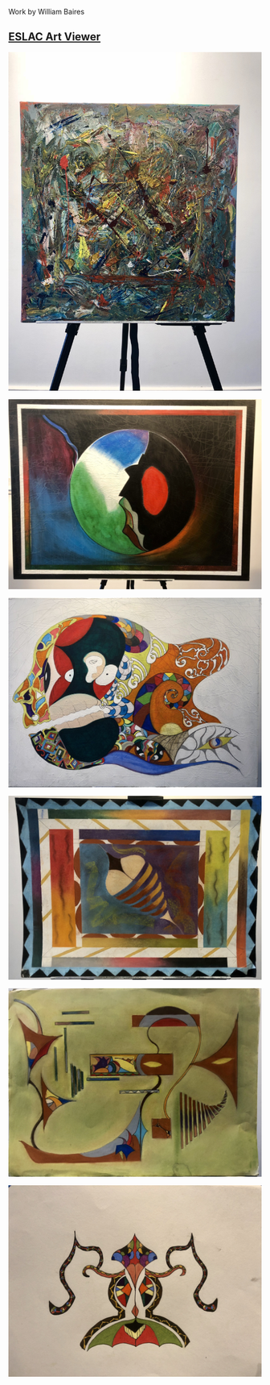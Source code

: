 Work by William Baires

## [ESLAC Art Viewer]( https://eslac.github.io/art-gallery/art-viewer.html )

![]( IMG_3629.jpg )

![]( IMG_3630.jpg )

![]( IMG_3631.jpg )

![]( IMG_3634.jpg )

![]( IMG_3635.jpg )

![]( IMG_3636.jpg )